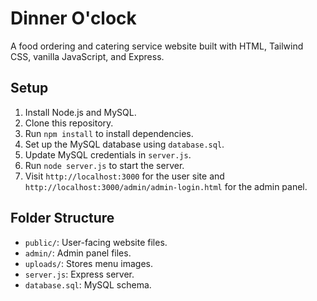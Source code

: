 # Dinner O'clock

A food ordering and catering service website built with HTML, Tailwind CSS, vanilla JavaScript, and Express.

## Setup
1. Install Node.js and MySQL.
2. Clone this repository.
3. Run `npm install` to install dependencies.
4. Set up the MySQL database using `database.sql`.
5. Update MySQL credentials in `server.js`.
6. Run `node server.js` to start the server.
7. Visit `http://localhost:3000` for the user site and `http://localhost:3000/admin/admin-login.html` for the admin panel.

## Folder Structure
- `public/`: User-facing website files.
- `admin/`: Admin panel files.
- `uploads/`: Stores menu images.
- `server.js`: Express server.
- `database.sql`: MySQL schema.